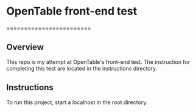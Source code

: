 # OpenTable front-end test
========================

## Overview

This repo is my attempt at OpenTable's front-end test. The instruction for completing this test are located in the instructions directory.

## Instructions

To run this project, start a localhost in the root directory.